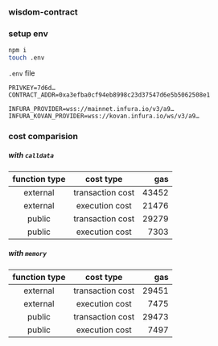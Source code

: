 ### wisdom-contract

### setup env

```bash
npm i
touch .env
```

`.env` file

```
PRIVKEY=7d6d…
CONTRACT_ADDR=0xa3efba0cf94eb8998c23d37547d6e5b5062508e1

INFURA_PROVIDER=wss://mainnet.infura.io/v3/a9…
INFURA_KOVAN_PROVIDER=wss://kovan.infura.io/ws/v3/a9…
```

### cost comparision

##### with `calldata`

| function type | cost type        | gas   |
| :-----------: | :--------------: | ----: |
| external      | transaction cost | 43452 |
| external      |   execution cost | 21476 |
| public        | transaction cost | 29279 |
| public        |   execution cost | 7303  |

##### with `memory`

| function type | cost type        | gas   |
| :-----------: | :--------------: | ----: |
| external      | transaction cost | 29451 |
| external      |   execution cost | 7475  |
| public        | transaction cost | 29473 |
| public        |   execution cost | 7497  |
